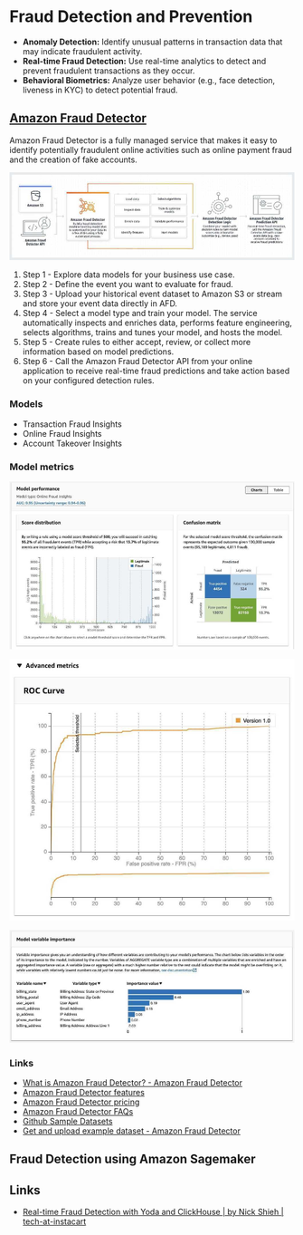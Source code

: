 # Fraud Detection and Prevention

- **Anomaly Detection:** Identify unusual patterns in transaction data that may indicate fraudulent activity.
- **Real-time Fraud Detection:** Use real-time analytics to detect and prevent fraudulent transactions as they occur.
- **Behavioral Biometrics:** Analyze user behavior (e.g., face detection, liveness in KYC) to detect potential fraud.

## [Amazon Fraud Detector](https://aws.amazon.com/fraud-detector/)

Amazon Fraud Detector is a fully managed service that makes it easy to identify potentially fraudulent online activities such as online payment fraud and the creation of fake accounts.

![Amazon Fraud Detector](../../media/Pasted%20image%2020240916160527.jpg)

1. Step 1 - Explore data models for your business use case.
2. Step 2 - Define the event you want to evaluate for fraud.
3. Step 3 - Upload your historical event dataset to Amazon S3 or stream and store your event data directly in AFD.
4. Step 4 - Select a model type and train your model. The service automatically inspects and enriches data, performs feature engineering, selects algorithms, trains and tunes your model, and hosts the model.
5. Step 5 - Create rules to either accept, review, or collect more information based on model predictions.
6. Step 6 - Call the Amazon Fraud Detector API from your online application to receive real-time fraud predictions and take action based on your configured detection rules.

### Models

- Transaction Fraud Insights
- Online Fraud Insights
- Account Takeover Insights

### Model metrics

![Model performance charts](../../media/Screenshot%202024-10-16%20at%203.52.43%20PM.jpg)

![ROC Curve](../../media/Screenshot%202024-10-16%20at%203.52.52%20PM.jpg)

![Model variable importance](../../media/Screenshot%202024-10-16%20at%203.53.40%20PM.jpg)

### Links

- [What is Amazon Fraud Detector? - Amazon Fraud Detector](https://docs.aws.amazon.com/frauddetector/latest/ug/what-is-frauddetector.html)
- [Amazon Fraud Detector features](https://aws.amazon.com/fraud-detector/features/)
- [Amazon Fraud Detector pricing](https://aws.amazon.com/fraud-detector/pricing/)
- [Amazon Fraud Detector FAQs](https://aws.amazon.com/fraud-detector/faqs/)
- [Github Sample Datasets](https://github.com/aws-samples/aws-fraud-detector-samples/tree/master/data)
- [Get and upload example dataset - Amazon Fraud Detector](https://docs.aws.amazon.com/frauddetector/latest/ug/step-1-get-s3-data.html)

## Fraud Detection using Amazon Sagemaker

## Links

- [Real-time Fraud Detection with Yoda and ClickHouse | by Nick Shieh | tech-at-instacart](https://tech.instacart.com/real-time-fraud-detection-with-yoda-and-clickhouse-bd08e9dbe3f4)
